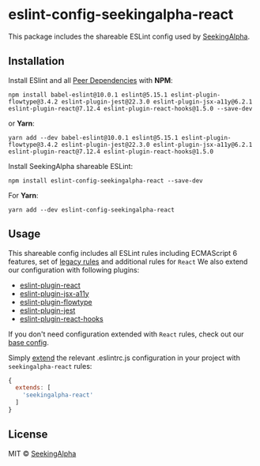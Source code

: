 # eslint-config-seekingalpha-react

This package includes the shareable ESLint config used by [SeekingAlpha](https://seekingalpha.com/).

## Installation

Install ESlint and all [Peer Dependencies](https://nodejs.org/en/blog/npm/peer-dependencies/) with **NPM**:

    npm install babel-eslint@10.0.1 eslint@5.15.1 eslint-plugin-flowtype@3.4.2 eslint-plugin-jest@22.3.0 eslint-plugin-jsx-a11y@6.2.1 eslint-plugin-react@7.12.4 eslint-plugin-react-hooks@1.5.0 --save-dev

or **Yarn**:

    yarn add --dev babel-eslint@10.0.1 eslint@5.15.1 eslint-plugin-flowtype@3.4.2 eslint-plugin-jest@22.3.0 eslint-plugin-jsx-a11y@6.2.1 eslint-plugin-react@7.12.4 eslint-plugin-react-hooks@1.5.0


Install SeekingAlpha shareable ESLint:

    npm install eslint-config-seekingalpha-react --save-dev

For **Yarn**:

    yarn add --dev eslint-config-seekingalpha-react

## Usage

This shareable config includes all ESLint rules including ECMAScript 6 features, set of [legacy rules](https://eslint.org/docs/rules/#deprecated) and additional rules for `React` We also extend our configuration with following plugins:

* [eslint-plugin-react](https://github.com/yannickcr/eslint-plugin-react)
* [eslint-plugin-jsx-a11y](https://github.com/evcohen/eslint-plugin-jsx-a11y)
* [eslint-plugin-flowtype](https://github.com/gajus/eslint-plugin-flowtype)
* [eslint-plugin-jest](https://github.com/jest-community/eslint-plugin-jest)
* [eslint-plugin-react-hooks](https://www.npmjs.com/package/eslint-plugin-react-hooks)

If you don't need configuration extended with `React` rules, check out our [base config](https://www.npmjs.com/package/eslint-config-seekingalpha-base).

Simply [extend](https://eslint.org/docs/user-guide/configuring#extending-configuration-files) the relevant .eslintrc.js configuration in your project with `seekingalpha-react` rules:

```javascript
{
  extends: [
    'seekingalpha-react'
  ]
}
```

## License

MIT © [SeekingAlpha](https://seekingalpha.com/)

